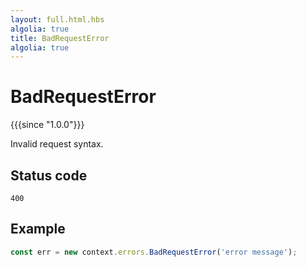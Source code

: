 ```yaml
---
layout: full.html.hbs
algolia: true
title: BadRequestError
algolia: true
---
```


# BadRequestError

{{{since "1.0.0"}}}

Invalid request syntax.

## Status code

`400`

## Example

```js
const err = new context.errors.BadRequestError('error message');
```
